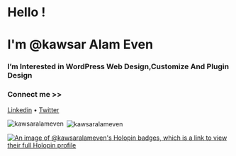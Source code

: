 <h1 align="Left">Hello !</h1>
<h1 align="left">I'm @kawsar Alam Even</h1>
<h3 align="Left">I’m Interested in WordPress Web Design,Customize And Plugin Design</h3>
<h3>Connect me >></h3>
<a align="Left"; font-size="22px"; href="www.linkedin.com/in/kawsaralameven" target="_blank">Linkedin</a> •
<a align="Left" href="https://twitter.com/KawsarAlam_Even" target="_blank">Twitter</a>

<p><img align="left" src="https://github-readme-stats.vercel.app/api/top-langs?username=kawsaralameven&show_icons=true&locale=en&layout=compact" alt="kawsaralameven" /></p>
<p>&nbsp;<img align="center" src="https://github-readme-stats.vercel.app/api?username=kawsaralameven&show_icons=true&locale=en" alt="kawsaralameven" /></p>

[![An image of @kawsaralameven's Holopin badges, which is a link to view their full Holopin profile](https://holopin.me/kawsaralameven)](https://holopin.io/@kawsaralameven)
